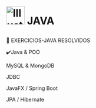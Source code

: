 # <p><img src="https://emoji.gg/assets/emoji/8299_Loading.gif" alt="Illustration" width=50px height=50px /> JAVA<p>


📌 EXERCICIOS-JAVA RESOLVIDOS  

✔️Java &amp; POO <br>

  MySQL &amp; MongoDB<br>

   JDBC <br>

  JavaFX  / Spring Boot <br>

  JPA / Hibernate 


